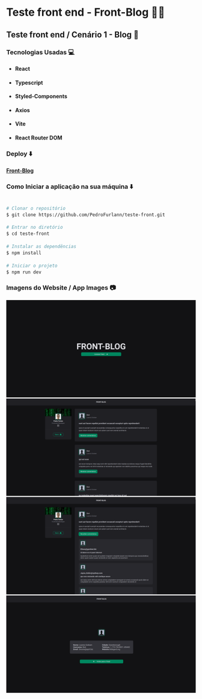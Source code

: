 # Teste front end - Front-Blog :man_technologist:

## Teste front end / Cenário 1 - Blog :bookmark_tabs:

### Tecnologias Usadas :computer:

- #### React
- #### Typescript
- #### Styled-Components
- #### Axios
- #### Vite
- #### React Router DOM

### Deploy :arrow_down:

#### [Front-Blog](https://front-blog-sepia.vercel.app/)


### Como Iniciar a aplicação na sua máquina :arrow_down:

```bash

# Clonar o repositório
$ git clone https://github.com/PedroFurlann/teste-front.git

# Entrar no diretório
$ cd teste-front

# Instalar as dependências
$ npm install

# Iniciar o projeto
$ npm run dev

```

### Imagens do Website / App Images :camera:

  <img src="https://raw.githubusercontent.com/PedroFurlann/teste-front/main/src/assets/teste1.png" />

  <img src="https://raw.githubusercontent.com/PedroFurlann/teste-front/main/src/assets/teste2.png" />

  <img src="https://raw.githubusercontent.com/PedroFurlann/teste-front/main/src/assets/teste3.png" />

  <img src="https://raw.githubusercontent.com/PedroFurlann/teste-front/main/src/assets/teste4.png" />


